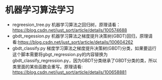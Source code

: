# 机器学习算法学习

- regreesion_tree.py 机器学习算法之回归树，原理请看：https://blog.csdn.net/just_sort/article/details/100574688
- gbdt_regession.py 机器学习算法之梯度提升决策树(GBDT)回归，原理请看:https://blog.csdn.net/just_sort/article/details/100604262
- gbdt_classify.py 梯度学习算法之梯度提升决策树(GBDT)分类，如果要运行这个脚本需要将gbgt_regression.py的内容替换为gbdt_classify_regression.py，因为GBDT分类继承了GBDT分类的类，所以类里面的某些函数会重写。原理请看: https://blog.csdn.net/just_sort/article/details/100658881